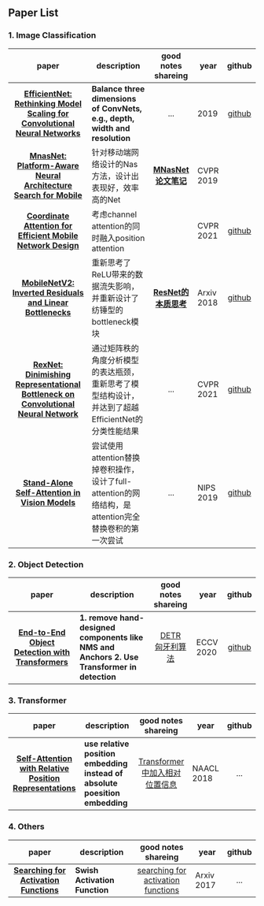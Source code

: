 ## Paper List

### 1. Image Classification

|                            paper                             | description                                                  |                     good notes shareing                      | year      |                           github                            |
| :----------------------------------------------------------: | ------------------------------------------------------------ | :----------------------------------------------------------: | --------- | :---------------------------------------------------------: |
| [__EfficientNet: Rethinking Model Scaling for Convolutional Neural Networks__](https://arxiv.org/abs/1905.11946) | __Balance three dimensions of ConvNets, e.g.,  depth, width and resolution__ |                             ...                              | 2019      | [github](https://github.com/lukemelas/EfficientNet-PyTorch) |
| [__MnasNet: Platform-Aware Neural Architecture Search for Mobile__](https://openaccess.thecvf.com/content_CVPR_2019/papers/Tan_MnasNet_Platform-Aware_Neural_Architecture_Search_for_Mobile_CVPR_2019_paper.pdf) | 针对移动端网络设计的Nas方法，设计出表现好，效率高的Net   | [__MNasNet论文笔记__](https://zhuanlan.zhihu.com/p/103802311) | CVPR 2019 |                                                             |
| [__Coordinate Attention for Efficient Mobile Network Design__](https://arxiv.org/abs/2103.02907) | 考虑channel attention的同时融入position attention            |                                                              | CVPR 2021 |  [github](https://github.com/Andrew-Qibin/CoordAttention)   |
| [__MobileNetV2: Inverted Residuals and Linear Bottlenecks__](https://arxiv.org/abs/1801.04381) | 重新思考了ReLU带来的数据流失影响，并重新设计了纺锤型的bottleneck模块            |           [__ResNet的本质思考__](https://zhuanlan.zhihu.com/p/60668529)   | Arxiv 2018 |  [github](https://github.com/tonylins/pytorch-mobilenet-v2)   |
| [__RexNet: Dinimishing Representational Bottleneck on Convolutional Neural Network__](https://arxiv.org/abs/2007.00992) | 通过矩阵秩的角度分析模型的表达瓶颈，重新思考了模型结构设计，并达到了超越EfficientNet的分类性能结果            |           ...   | CVPR 2021 |  [github](https://github.com/clovaai/rexnet)   |
| [__Stand-Alone Self-Attention in Vision Models__](https://arxiv.org/abs/1906.05909) | 尝试使用attention替换掉卷积操作，设计了full-attention的网络结构，是attention完全替换卷积的第一次尝试            |           ...   | NIPS 2019 |  [github](https://github.com/leaderj1001/Stand-Alone-Self-Attention)   |


### 2. Object Detection
|                            paper                             | description                                                  |                     good notes shareing                      | year      |                           github                            |
| :----------------------------------------------------------: | ------------------------------------------------------------ | :----------------------------------------------------------: | --------- | :---------------------------------------------------------: |
| [__End-to-End Object Detection with Transformers__](https://arxiv.org/abs/2005.12872) | __1. remove hand-designed components like NMS and Anchors  2. Use Transformer in detection__ |[DETR](https://xmuxg.xmu.edu.cn/xmu/app/214) <br> [匈牙利算法](https://zhuanlan.zhihu.com/p/96229700)| ECCV 2020| [github](https://github.com/facebookresearch/detr) |

### 3. Transformer
|                            paper                             | description                                                  |                     good notes shareing                      | year      |                           github                            |
| :----------------------------------------------------------: | ------------------------------------------------------------ | :----------------------------------------------------------: | --------- | :---------------------------------------------------------: |
| [__Self-Attention with Relative Position Representations__](https://arxiv.org/abs/1803.02155) | __use relative position embedding instead of absolute poesition embedding__ |[Transformer中加入相对位置信息](https://www.cnblogs.com/d0main/p/10453903.html)| NAACL 2018| ... |

### 4. Others
|                            paper                             | description                                                  |                     good notes shareing                      | year      |                           github                            |
| :----------------------------------------------------------: | ------------------------------------------------------------ | :----------------------------------------------------------: | --------- | :---------------------------------------------------------: |
| [__Searching for Activation Functions__](https://arxiv.org/abs/1710.05941) | __Swish Activation Function__ |[searching for activation functions](https://medium.com/@chia.sheng.chen/6-searching-for-activation-functions-14a3f89b5351)| Arxiv 2017| ... |


